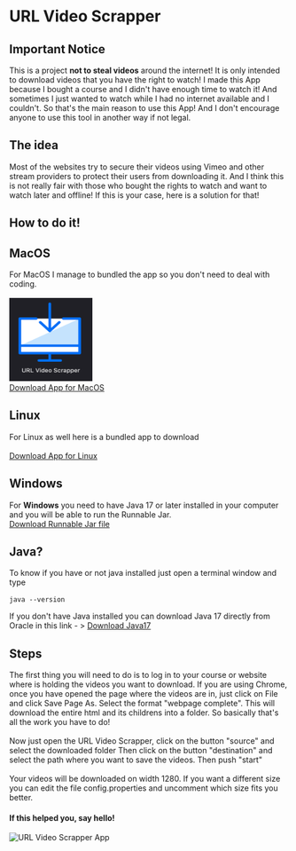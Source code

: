 # URL Video Scrapper

## Important Notice
This is a project **not to steal videos** around the internet! It is only intended to download
videos that you have the right to watch! I made this App because I bought a course and 
I didn't have enough time to watch it! And sometimes I just wanted to watch while I had
no internet available and I couldn't. So that's the main reason to use this App! 
And I don't encourage anyone to use this tool in another way if not legal.

## The idea 
Most of the websites try to secure their videos using Vimeo and other stream providers
to protect their users from downloading it. And I think this is not really fair with those
who bought the rights to watch and want to watch later and offline! If this is your case, here is a solution for that!

## How to do it!
## **MacOS**
For MacOS I manage to bundled the app so you don't need to deal with coding.<br><br>
<a href="https://github.com/rcastrucci/URLVideoScrapper/blob/main/Bundled%20App/URLScrapper_macos_1_0.dmg">
<img src="https://github.com/rcastrucci/URLVideoScrapper/blob/main/Bundled%20App/URLScrapper%20App.png" width="150" height="150"/>
</a><br>
[Download App for MacOS](https://github.com/rcastrucci/URLVideoScrapper/blob/main/Bundled%20App/URLScrapper_macos_1_0.dmg)

## **Linux**
For Linux as well here is a bundled app to download<br><br>
[Download App for Linux](https://github.com/rcastrucci/URLVideoScrapper/blob/main/Bundled%20App/URLScrapper_linux_1_0.deb)

## **Windows**
For **Windows** you need to have Java 17 or later installed in your computer and you will be able to run the Runnable Jar.<br>
[Download Runnable Jar file](https://github.com/rcastrucci/URLVideoScrapper/blob/main/Runnable%20Jar/URLScrapper.jar)

## Java?
To know if you have or not java installed just open a terminal window and type

    java --version

If you don't have Java installed you can download Java 17 directly from Oracle in this link - > [Download Java17](https://www.oracle.com/java/technologies/javase/jdk17-archive-downloads.html)

## Steps
The first thing you will need to do is to log in to your course or website where is holding
the videos you want to download. If you are using Chrome, once you have opened the page
where the videos are in, just click on File and click Save Page As. Select the format 
"webpage complete". This will download the entire html and its childrens into a folder.
So basically that's all the work you have to do!
<br><br>
Now just open the URL Video Scrapper, click on the button "source" and select the downloaded folder 
Then click on the button "destination" and select the path where you want to save the videos. 
Then push "start"
<br><br>
Your videos will be downloaded on width 1280. If you want a different size you can edit the
file config.properties and uncomment which size fits you better.

#### **If this helped you, say hello!**

![URL Video Scrapper App](https://github.com/rcastrucci/URLVideoScrapper/blob/main/Runnable%20Jar/main_screen.png)
